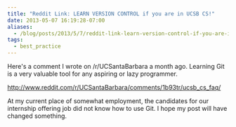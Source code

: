 ```yaml
---
title: "Reddit Link: LEARN VERSION CONTROL if you are in UCSB CS!"
date: 2013-05-07 16:19:28-07:00
aliases:
  - /blog/posts/2013/5/7/reddit-link-learn-version-control-if-you-are-in-ucsb-cs/
tags:
  - best_practice
---
```


Here's a comment I wrote on /r/UCSantaBarbara a month ago. Learning Git is
a very valuable tool for any aspiring or lazy programmer.

http://www.reddit.com/r/UCSantaBarbara/comments/1b93tr/ucsb_cs_faq/

At my current place of somewhat employment, the candidates for our internship
offering job did not know how to use Git. I hope my post will have changed
something.
